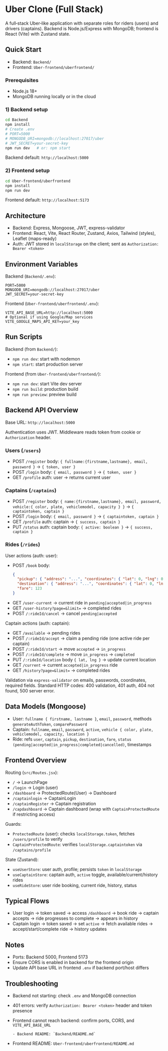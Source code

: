 # Uber Clone (Full Stack)

A full‑stack Uber‑like application with separate roles for riders (users) and drivers (captains). Backend is Node.js/Express with MongoDB; frontend is React (Vite) with Zustand state.

## Quick Start

- Backend: `Backend/`
- Frontend: `Uber-frontend/uberfrontend/`

### Prerequisites
- Node.js 18+
- MongoDB running locally or in the cloud

### 1) Backend setup
```bash
cd Backend
npm install
# Create .env
# PORT=5000
# MONGODB_URI=mongodb://localhost:27017/uber
# JWT_SECRET=your-secret-key
npm run dev   # or: npm start
```
Backend default: `http://localhost:5000`

### 2) Frontend setup
```bash
cd Uber-frontend/uberfrontend
npm install
npm run dev
```
Frontend default: `http://localhost:5173`

## Architecture
- Backend: Express, Mongoose, JWT, express-validator
- Frontend: React, Vite, React Router, Zustand, Axios, Tailwind (styles), Leaflet (maps-ready)
- Auth: JWT stored in `localStorage` on the client; sent as `Authorization: Bearer <token>`

## Environment Variables

Backend (`Backend/.env`):
```
PORT=5000
MONGODB_URI=mongodb://localhost:27017/uber
JWT_SECRET=your-secret-key
```

Frontend (`Uber-frontend/uberfrontend/.env`):
```
VITE_API_BASE_URL=http://localhost:5000
# Optional if using Google/Map services
VITE_GOOGLE_MAPS_API_KEY=your_key
```

## Run Scripts

Backend (from `Backend/`):
- `npm run dev`: start with nodemon
- `npm start`: start production server

Frontend (from `Uber-frontend/uberfrontend/`):
- `npm run dev`: start Vite dev server
- `npm run build`: production build
- `npm run preview`: preview build

## Backend API Overview
Base URL: `http://localhost:5000`

Authentication uses JWT. Middleware reads token from cookie or `Authorization` header.

### Users (`/users`)
- POST `/register` body: `{ fullname:{firstname,lastname}, email, password }` → `{ token, user }`
- POST `/login` body: `{ email, password }` → `{ token, user }`
- GET `/profile` auth: user → returns current user

### Captains (`/captains`)
- POST `/register` body: `{ name:{firstname,lastname}, email, password, vehicle:{ color, plate, vehiclemodel, capacity } }` → `{ captaintoken, captain }`
- POST `/login` body: `{ email, password }` → `{ captaintoken, captain }`
- GET `/profile` auth: captain → `{ success, captain }`
- PUT `/status` auth: captain body: `{ active: boolean }` → `{ success, captain }`

### Rides (`/rides`)
User actions (auth: user):
- POST `/book` body:
  ```json
  {
    "pickup": { "address": "...", "coordinates": { "lat": 0, "lng": 0 } },
    "destination": { "address": "...", "coordinates": { "lat": 0, "lng": 0 } },
    "fare": 123
  }
  ```
- GET `/user-current` → current ride in `pending|accepted|in_progress`
- GET `/user-history?page=&limit=` → completed rides
- POST `/:rideId/cancel` → cancel `pending|accepted`

Captain actions (auth: captain):
- GET `/available` → pending rides
- POST `/:rideId/accept` → claim a pending ride (one active ride per captain)
- POST `/:rideId/start` → move `accepted` → `in_progress`
- POST `/:rideId/complete` → move `in_progress` → `completed`
- PUT `/:rideId/location` body `{ lat, lng }` → update current location
- GET `/current` → current `accepted|in_progress` ride
- GET `/history?page=&limit=` → completed rides

Validation via `express-validator` on emails, passwords, coordinates, required fields. Standard HTTP codes: 400 validation, 401 auth, 404 not found, 500 server error.

## Data Models (Mongoose)
- User: `fullname { firstname, lastname }`, `email`, `password`, methods `generateAuthToken`, `comparePassword`
- Captain: `fullname`, `email`, `password`, `active`, `vehicle { color, plate, vehiclemodel, capacity, location }`
- Ride: refs `user`, `captain`, `pickup`, `destination`, `fare`, `status (pending|accepted|in_progress|completed|cancelled)`, timestamps

## Frontend Overview
Routing (`src/Routes.jsx`):
- `/` → LaunchPage
- `/login` → Login (user)
- `/dashboard` → ProtectedRoute(User) → Dashboard
- `/captainlogin` → CaptainLogin
- `/captainRegister` → Captain registration
- `/capdashboard` → Captain dashboard (wrap with `CaptainProtectedRoute` if restricting access)

Guards:
- `ProtectedRoute` (user): checks `localStorage.token`, fetches `/users/profile` to verify
- `CaptainProtectedRoute`: verifies `localStorage.captaintoken` via `/captains/profile`

State (Zustand):
- `useUserStore`: user auth, profile; persists `token` in `localStorage`
- `useCaptainStore`: captain auth, `active` toggle, available/current/history rides
- `useRideStore`: user ride booking, current ride, history, status

## Typical Flows
- User login → token saved → access `/dashboard` → book ride → captain accepts → ride progresses to complete → appears in history
- Captain login → token saved → set `active` → fetch available rides → accept/start/complete ride → history updates

## Notes
- Ports: Backend 5000, Frontend 5173
- Ensure CORS is enabled in backend for the frontend origin
- Update API base URL in frontend `.env` if backend port/host differs

## Troubleshooting
- Backend not starting: check `.env` and MongoDB connection
- 401 errors: verify `Authorization: Bearer <token>` header and token presence
- Frontend cannot reach backend: confirm ports, CORS, and `VITE_API_BASE_URL`


      - Backend README: `Backend/README.md`
- Frontend README: `Uber-frontend/uberfrontend/README.md`

